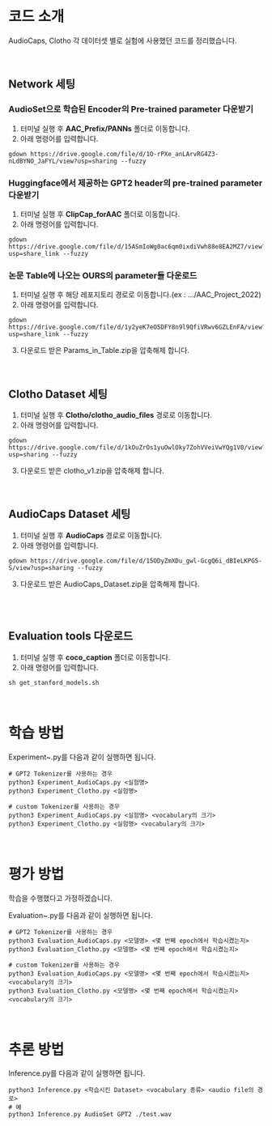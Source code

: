 # 코드 소개

AudioCaps, Clotho 각 데이터셋 별로 실험에 사용했던 코드를 정리했습니다. 

<br>

## Network 세팅 

### AudioSet으로 학습된 Encoder의 Pre-trained parameter 다운받기

1. 터미널 실행 후 **AAC_Prefix/PANNs** 폴더로 이동합니다.
2. 아래 명령어를 입력합니다.
   
```
gdown https://drive.google.com/file/d/1O-rPXe_anLArvRG4Z3-nLdBYNO_JaFYL/view?usp=sharing --fuzzy
```

### Huggingface에서 제공하는 GPT2 header의 pre-trained parameter 다운받기

1. 터미널 실행 후 **ClipCap_forAAC** 폴더로 이동합니다.
2. 아래 명령어를 입력합니다.

```
gdown https://drive.google.com/file/d/15ASmIoWg0ac6qm0ixdiVwh88e8EA2MZ7/view?usp=share_link --fuzzy

```

### 논문 Table에 나오는 OURS의 parameter들 다운로드 

1. 터미널 실행 후 해당 레포지토리 경로로 이동합니다.(ex : .../AAC_Project_2022)
2. 아래 명령어를 입력합니다. 

```
gdown https://drive.google.com/file/d/1y2yeK7eO5DFY8n9l9QfiVRwv6GZLEnFA/view?usp=share_link --fuzzy
```

3. 다운로드 받은 Params_in_Table.zip을 압축해제 합니다.

<br>

## Clotho Dataset 세팅

1. 터미널 실행 후 **Clotho/clotho_audio_files** 경로로 이동합니다.
2. 아래 명령어를 입력합니다.
```
gdown https://drive.google.com/file/d/1kOuZrOs1yuOwlOky7ZohVVeiVwYQg1V0/view?usp=sharing --fuzzy
```
3. 다운로드 받은 clotho_v1.zip을 압축해제 합니다.

<br>

## AudioCaps Dataset 세팅

1. 터미널 실행 후 **AudioCaps** 경로로 이동합니다.
2. 아래 명령어를 입력합니다.

```
gdown https://drive.google.com/file/d/15ODyZmXDu_gwl-GcgQ6i_dBIeLKPG5-S/view?usp=sharing --fuzzy
```
3. 다운로드 받은 AudioCaps_Dataset.zip을 압축해제 합니다.

<br>
<br>

## Evaluation tools 다운로드

1. 터미널 실행 후 **coco_caption** 폴더로 이동합니다.
2. 아래 명령어를 입력합니다.
```
sh get_stanford_models.sh 
```

<br>

# 학습 방법 

Experiment~.py를 다음과 같이 실행하면 됩니다. 
```
# GPT2 Tokenizer를 사용하는 경우
python3 Experiment_AudioCaps.py <실험명>
python3 Experiment_Clotho.py <실험명>

# custom Tokenizer를 사용하는 경우
python3 Experiment_AudioCaps.py <실험명> <vocabulary의 크기>
python3 Experiment_Clotho.py <실험명> <vocabulary의 크기>
```

<br>

# 평가 방법

학습을 수행했다고 가정하겠습니다. 

Evaluation~.py를 다음과 같이 실행하면 됩니다. 
```
# GPT2 Tokenizer를 사용하는 경우
python3 Evaluation_AudioCaps.py <모델명> <몇 번째 epoch에서 학습시켰는지>
python3 Evaluation_Clotho.py <모델명> <몇 번째 epoch에서 학습시켰는지>

# custom Tokenizer를 사용하는 경우
python3 Evaluation_AudioCaps.py <모델명> <몇 번째 epoch에서 학습시켰는지> <vocabulary의 크기>
python3 Evaluation_Clotho.py <모델명> <몇 번째 epoch에서 학습시켰는지> <vocabulary의 크기>
```

<br>

# 추론 방법

Inference.py를 다음과 같이 실행하면 됩니다. 
```
python3 Inference.py <학습시킨 Dataset> <vocabulary 종류> <audio file의 경로>
# 예
python3 Inference.py AudioSet GPT2 ./test.wav

```
